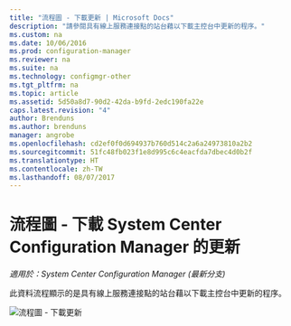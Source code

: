 ```yaml
---
title: "流程圖 - 下載更新 | Microsoft Docs"
description: "請參閱具有線上服務連接點的站台藉以下載主控台中更新的程序。"
ms.custom: na
ms.date: 10/06/2016
ms.prod: configuration-manager
ms.reviewer: na
ms.suite: na
ms.technology: configmgr-other
ms.tgt_pltfrm: na
ms.topic: article
ms.assetid: 5d50a8d7-90d2-42da-b9fd-2edc190fa22e
caps.latest.revision: "4"
author: Brenduns
ms.author: brenduns
manager: angrobe
ms.openlocfilehash: cd2ef0f0d694937b760d514c2a6a24973810a2b2
ms.sourcegitcommit: 51fc48fb023f1e8d995c6c4eacfda7dbec4d0b2f
ms.translationtype: HT
ms.contentlocale: zh-TW
ms.lasthandoff: 08/07/2017
---
```

# <a name="flowchart---download-updates-for-system-center-configuration-manager"></a>流程圖 - 下載 System Center Configuration Manager 的更新

*適用於：System Center Configuration Manager (最新分支)*

此資料流程顯示的是具有線上服務連接點的站台藉以下載主控台中更新的程序。  

 ![流程圖 - 下載更新](media/Flowchart---Download-updates.png)  
